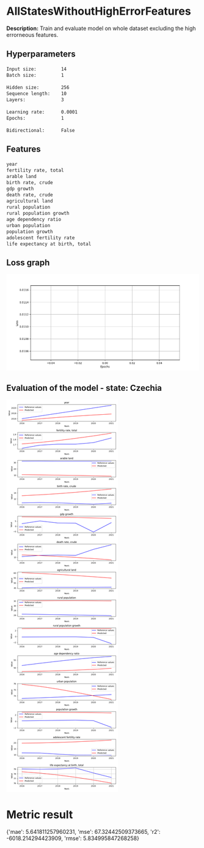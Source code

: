 
# AllStatesWithoutHighErrorFeatures

**Description:** Train and evaluate model on whole dataset excluding the high errorneous features.

## Hyperparameters
```
Input size:         14
Batch size:         1

Hidden size:        256
Sequence length:    10
Layers:             3

Learning rate:      0.0001
Epochs:             1

Bidirectional:      False
```
## Features
```
year
fertility rate, total
arable land
birth rate, crude
gdp growth
death rate, crude
agricultural land
rural population
rural population growth
age dependency ratio
urban population
population growth
adolescent fertility rate
life expectancy at birth, total
```
## Loss graph


![Loss graph](./plots/loss.png)


## Evaluation of the model - state: Czechia


![Evaluation of the model - state: Czechia](./plots/evaluation_czechia.png)

# Metric result
{'mae': 5.641811257960231,
 'mse': 67.32442509373665,
 'r2': -6018.214294423909,
 'rmse': 5.834995847268258}
